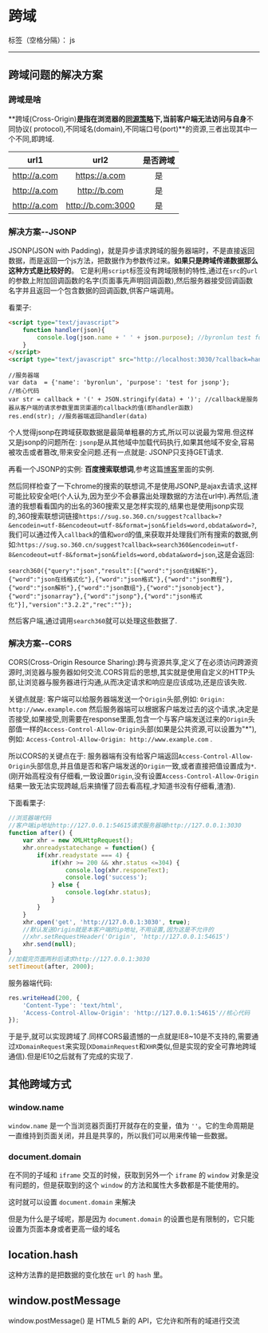 ﻿# 跨域

标签（空格分隔）： js

---

## 跨域问题的解决方案

### 跨域是啥

**跨域(Cross-Origin)**是指在浏览器的[同源策略](https://developer.mozilla.org/zh-CN/docs/Web/Security/Same-origin_policy)下,当前客户端无法访问与自身**不同协议( protocol),不同域名(domain),不同端口号(port)**的资源,三者出现其中一个不同,即跨域.

| url1           | url2                 | 是否跨域   |
|:--------------:|:--------------------:|:----------:|
| http://a.com   | https://a.com        | 是         |
| http://a.com   | http://b.com         | 是         |
| http://a.com   | http://b.com:3000    | 是         |

### **解决方案--JSONP**

JSONP(JSON with Padding)，就是异步请求跨域的服务器端时，不是直接返回数据，而是返回一个js方法，把数据作为参数传过来。**如果只是跨域传递数据那么这种方式是比较好的**。
它是利用`script`标签没有跨域限制的特性,通过在`src`的`url`的参数上附加回调函数的名字(页面事先声明回调函数),然后服务器接受回调函数名字并且返回一个包含数据的回调函数,供客户端调用。

看栗子: 
```html
<script type="text/javascript">
    function handler(json){
        console.log(json.name + ' ' + json.purpose); //byronlun test for jsonp
    }
</script>
<script type="text/javascript" src="http://localhost:3030/?callback=handler"></script>
```

```
//服务器端
var data  = {'name': 'byronlun', 'purpose': 'test for jsonp'};
//核心代码
var str = callback + '(' + JSON.stringify(data) + ')'; //callback是服务器从客户端的请求参数里面货渠道的callback的值(即handler函数)
res.end(str); //服务器端返回handler(data)
```
个人觉得jsonp在跨域获取数据是最简单粗暴的方式,所以可以说最为常用.但这样又是jsonp的问题所在: `jsonp`是从其他域中加载代码执行,如果其他域不安全,容易被攻击或者篡改,带来安全问题.还有一点就是: JSONP只支持GET请求.

再看一个JSONP的实例: **百度搜索联想词**,参考这篇[博客](http://www.cnblogs.com/twobin/p/3395086.html)里面的实例.

然后同样检查了一下chrome的搜索的联想词,不是使用JSONP,是ajax去请求,这样可能比较安全吧(个人认为,因为至少不会暴露出处理数据的方法在url中).再然后,渣渣的我想看看国内的出名的360搜索又是怎样实现的,结果也是使用jsonp实现的,360搜索联想词链接`https://sug.so.360.cn/suggest?callback=?&encodein=utf-8&encodeout=utf-8&format=json&fields=word,obdata&word=?`,我们可以通过传入`callback`的值和`word`的值,来获取并处理我们所有搜索的数据,例如:`https://sug.so.360.cn/suggest?callback=search360&encodein=utf-8&encodeout=utf-8&format=json&fields=word,obdata&word=json`,这是会返回:
```
search360({"query":"json","result":[{"word":"json在线解析"},{"word":"json在线格式化"},{"word":"json格式"},{"word":"json教程"},{"word":"json解析"},{"word":"json数组"},{"word":"jsonobject"},{"word":"jsonarray"},{"word":"jsonp"},{"word":"json格式化"}],"version":"3.2.2","rec":""});
```
然后客户端,通过调用`search360`就可以处理这些数据了.

### **解决方案--CORS**

CORS(Cross-Origin Resource Sharing):跨与资源共享,定义了在必须访问跨源资源时,浏览器与服务器如何交流.CORS背后的思想,其实就是使用自定义的HTTP头部,让浏览器与服务器进行沟通,从而决定请求和响应是应该成功,还是应该失败.

关键点就是: 客户端可以给服务器端发送一个`Origin`头部,例如:
 `Origin: http://www.example.com`
然后服务器端可以根据客户端发过去的这个请求,决定是否接受,如果接受,则需要在response里面,包含一个与客户端发送过来的`Origin`头部值一样的`Access-Control-Allow-Origin`头部(如果是公共资源,可以设置为"*"),例如:
`Access-Control-Allow-Origin: http://www.example.com` .

所以CORS的关键点在于: 服务器端有没有给客户端返回`Access-Control-Allow-Origin`头部信息,并且值是否和客户端发送的`Origin`一致,或者直接把值设置成为`*`.(刚开始高程没有仔细看,一致设置`Origin`,没有设置`Access-Control-Allow-Origin`结果一致无法实现跨越,后来搞懂了回去看高程,才知道书没有仔细看,渣渣).

下面看栗子:
```js
//浏览器端代码
//客户端ip地址http://127.0.0.1:54615请求服务器端http://127.0.0.1:3030
function after() {
	var xhr = new XMLHttpRequest();
	xhr.onreadystatechange = function() {
		if(xhr.readystate === 4) {
			if(xhr >= 200 && xhr.status <=304) {
				console.log(xhr.responeText);
				console.log('success');
			} else {
				console.log(xhr.status);
			}
		}
	}
	xhr.open('get', 'http://127.0.0.1:3030', true);
	//默认发送Origin就是本客户端的ip地址,不用设置,因为这是不允许的
	//xhr.setRequestHeader('Origin', 'http://127.0.0.1:54615')
	xhr.send(null);
}
//加载完页面两秒后请求http://127.0.0.1:3030
setTimeout(after, 2000);
```

服务器端代码:
```js
res.writeHead(200, {
	'Content-Type': 'text/html',
	'Access-Control-Allow-Origin': 'http://127.0.0.1:54615'//核心代码
});
```

于是乎,就可以实现跨域了.同样CORS最遗憾的一点就是IE8~10是不支持的,需要通过`XDomainRequest`来实现(`XDomainRequest`和`XHR`类似,但是实现的安全可靠地跨域通信).但是IE10之后就有了完成的实现了.


## 其他跨域方式

### **window.name** 

`window.name` 是一个当浏览器页面打开就存在的变量，值为 `''`。它的生命周期是一直维持到页面关闭，并且是共享的，所以我们可以用来传输一些数据。

### **document.domain**

在不同的子域和 `iframe` 交互的时候，获取到另外一个 `iframe` 的 `window` 对象是没有问题的，但是获取到的这个 `window` 的方法和属性大多数都是不能使用的。

这时就可以设置 `document.domain` 来解决

但是为什么是子域呢，那是因为 `document.domain` 的设置也是有限制的，它只能设置为页面本身或者更高一级的域名

## **location.hash**

这种方法靠的是把数据的变化放在 `url` 的 `hash` 里。

## **window.postMessage**

window.postMessage() 是 HTML5 新的 API，它允许和所有的域进行交流




